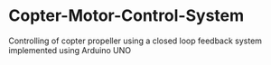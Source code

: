 # Copter-Motor-Control-System
Controlling of copter propeller using a closed loop feedback system implemented using Arduino UNO
